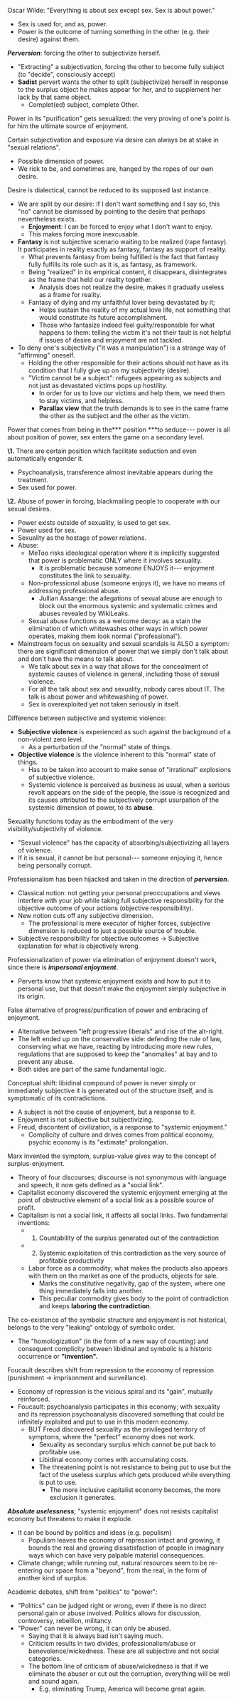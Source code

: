 
Oscar Wilde: "Everything is about sex except sex. Sex is about power."
* Sex is used for, and as, power.
* Power is the outcome of turning something in the other (e.g. their desire) against them.

***Perversion***: forcing the other to subjectivize herself.
* "Extracting" a subjectivation, forcing the other to become fully subject (to "decide", consciously accept)
* **Sadist** pervert wants the other to split (subjectivize) herself in response to the surplus object he makes appear for her, and to supplement her lack by that same object.
    * Complet(ed) subject, complete Other.

Power in its "purification" gets sexualized: the very proving of one's point is for him the ultimate source of enjoyment.

Certain subjectivation and exposure via desire can always be at stake in "sexual relations".
* Possible dimension of power.
* We risk to be, and sometimes are, hanged by the ropes of our own desire.

Desire is dialectical, cannot be reduced to its supposed last instance.
* We are split by our desire: if I don't want something and I say so, this "no" cannot be dismissed by pointing to the desire that perhaps nevertheless exists.
    * **Enjoyment**: I can be forced to enjoy what I don't want to enjoy.
    * This makes forcing more inexcusable.
* **Fantasy** is not subjective scenario waiting to be realized (rape fantasy). It participates in reality exactly as fantasy, fantasy as support of reality.
    * What prevents fantasy from being fulfilled is the fact that fantasy fully fulfills its role such as it is, as fantasy, as framework.
    * Being "realized" in its empirical content, it disappears, disintegrates as the frame that held our reality together.
        * Analysis does not realize the desire, makes it gradually useless as a frame for reality.
    * Fantasy of dying and my unfaithful lover being devastated by it;
        * Helps sustain the reality of my actual love life, not something that would constitute its future accomplishment.
        * Those who fantasize indeed feel guilty/responsible for what happens to them: telling the victim it's not their fault is not helpful if issues of desire and enjoyment are not tackled.
* To deny one's subjectivity ("it was a manipulation") is a strange way of "affirming" oneself.
    * Holding the other responsible for their actions should not have as its condition that I fully give up on my subjectivity (desire).
    * "Victim cannot be a subject": refugees appearing as subjects and not just as devastated victims pops up hostility.
        * In order for us to love our victims and help them, we need them to stay victims, and helpless.
        * **Parallax view** that the truth demands is to see in the same frame the other as the subject and the other as the victim.

Power that comes from being in the*** position ***to seduce--- power is all about position of power, sex enters the game on a secondary level.

**\1.** There are certain position which facilitate seduction and even automatically engender it.
* Psychoanalysis, transference almost inevitable appears during the treatment.
* Sex used for power.

**\2.** Abuse of power in forcing, blackmailing people to cooperate with our sexual desires.
* Power exists outside of sexuality, is used to get sex.
* Power used for sex.
* Sexuality as the hostage of power relations.
* Abuse:
    * MeToo risks ideological operation where it is implicitly suggested that power is problematic ONLY where it involves sexuality.
        * It is problematic because someone ENJOYS it--- enjoyment constitutes the link to sexuality.
    * Non-professional abuse (someone enjoys it), we have no means of addressing professional abuse.
        * Jullian Assange: the allegations of sexual abuse are enough to block out the enormous systemic and systematic crimes and abuses revealed by WikiLeaks.
    * Sexual abuse functions as a welcome decoy: as a stain the elimination of which whitewashes other ways in which power operates, making them look normal ("professional").
* Mainstream focus on sexuality and sexual scandals is ALSO a symptom: there are significant dimension of power that we simply don't talk about and don't have the means to talk about.
    * We talk about sex in a way that allows for the concealment of systemic causes of violence in general, including those of sexual violence.
    * For all the talk about sex and sexuality, nobody cares about IT. The talk is about power and whitewashing of power.
    * Sex is overexploited yet not taken seriously in itself.

Difference between subjective and systemic violence:
* **Subjective violence** is experienced as such against the background of a non-violent zero level.
    * As a perturbation of the "normal" state of things.
* **Objective violence** is the violence inherent to this "normal" state of things.
    * Has to be taken into account to make sense of "irrational" explosions of subjective violence.
    * Systemic violence is perceived as business as usual, when a serious revolt appears on the side of the people, the issue is recognized and its causes attributed to the subjectively corrupt usurpation of the systemic dimension of power, to its **abuse**.

Sexuality functions today as the embodiment of the very visibility/subjectivity of violence.
* "Sexual violence" has the capacity of absorbing/subjectivizing all layers of violence.
* If it is sexual, it cannot be but personal--- someone enjoying it, hence being personally corrupt.

Professionalism has been hijacked and taken in the direction of ***perversion***.
* Classical notion: not getting your personal preoccupations and views interfere with your job while taking full subjective responsibility for the objective outcome of your actions (objective responsibility).
* New notion cuts off any subjective dimension.
    * The professional is mere executor of higher forces, subjective dimension is reduced to just a possible source of trouble.
* Subjective responsibility for objective outcomes → Subjective explanation for what is objectively wrong.

Professionalization of power via elimination of enjoyment doesn't work, since there is ***impersonal enjoyment***.
* Perverts know that systemic enjoyment exists and how to put it to personal use, but that doesn't make the enjoyment simply subjective in its origin.


False alternative of progress/purification of power and embracing of enjoyment.
* Alternative between "left progressive liberals" and rise of the alt-right.
* The left ended up on the conservative side: defending the rule of law, conserving what we have, reacting by introducing more new rules, regulations that are supposed to keep the "anomalies" at bay and to prevent any abuse.
* Both sides are part of the same fundamental logic.

Conceptual shift: libidinal compound of power is never simply or immediately subjective it is generated out of the structure itself, and is symptomatic of its contradictions.
* A subject is not the cause of enjoyment, but a response to it.
* Enjoyment is not subjective but subjectivizing.
* Freud, discontent of civilization, is a response to "systemic enjoyment."
    * Complicity of culture and drives comes from political economy, psychic economy is its "extimate" prolongation.

Marx invented the symptom, surplus-value gives way to the concept of surplus-enjoyment.
* Theory of four discourses; discourse is not synonymous with language and speech, it now gets defined as a "social link".
* Capitalist economy discovered the systemic enjoyment emerging at the point of obstructive element of a social link as a possible source of profit.
* Capitalism is not a social link, it affects all social links. Two fundamental inventions:
    * 1. Countability of the surplus generated out of the contradiction
    * 2. Systemic exploitation of this contradiction as the very source of profitable productivity
    * Labor force as a commodity; what makes the products also appears with them on the market as one of the products, objects for sale.
        * Marks the constitutive negativity, gap of the system, where one thing immediately falls into another.
        * This peculiar commodity gives body to the point of contradiction and keeps **laboring the contradiction**.

The co-existence of the symbolic structure and enjoyment is not historical, belongs to the very "leaking" ontology of symbolic order.
* The "homologization" (in the form of a new way of counting) and consequent complicity between libidinal and symbolic is a historic occurrence or **"invention".**


Foucault describes shift from repression to the economy of repression (punishment → imprisonment and surveillance).
* Economy of repression is the vicious spiral and its "gain", mutually reinforced.
* Foucault: psychoanalysis participates in this economy; with sexuality and its repression psychoanalysis discovered something that could be infinitely exploited and put to use in this modern economy.
    * BUT Freud discovered sexuality as the privileged territory of symptoms, where the "perfect" economy does not work.
        * Sexuality as secondary surplus which cannot be put back to profitable use.
        * Libidinal economy comes with accumulating costs.
        * The threatening point is not resistance to being put to use but the fact of the useless surplus which gets produced while everything is put to use.
            * The more inclusive capitalist economy becomes, the more exclusion it generates.

***Absolute uselessness***; "systemic enjoyment" does not resists capitalist economy but threatens to make it explode.
* It can be bound by politics and ideas (e.g. populism)
    * Populism leaves the economy of repression intact and growing, it bounds the real and growing dissatisfaction of people in imaginary ways which can have very palpable material consequences.
* Climate change; while running out, natural resources seem to be re-entering our space from a "beyond", from the real, in the form of another kind of surplus.

Academic debates, shift from "politics" to "power":
* "Politics" can be judged right or wrong, even if there is no direct personal gain or abuse involved. Politics allows for discussion, controversy, rebellion, militancy.
* "Power" can never be wrong, it can only be abused.
    * Saying that it is always bad isn't saying much.
    * Criticism results in two divides, professionalism/abuse or benevolence/wickedness. These are all subjective and not social categories.
    * The bottom line of criticism of abuse/wickedness is that if we eliminate the abuser or cut out the corruption, everything will be well and sound again.
        * E.g. eliminating Trump, America will become great again.